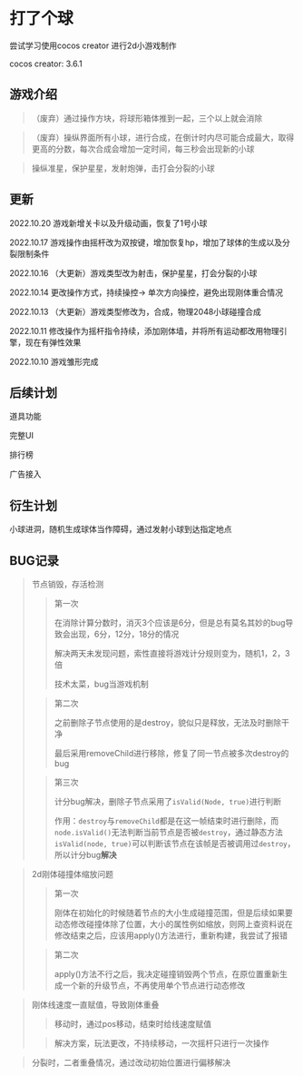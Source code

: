 # 打了个球

尝试学习使用cocos creator 进行2d小游戏制作

cocos creator: 3.6.1

## 游戏介绍

> （废弃）通过操作方块，将球形箱体推到一起，三个以上就会消除

> （废弃）操纵界面所有小球，进行合成，在倒计时内尽可能合成最大，取得更高的分数，每次合成会增加一定时间，每三秒会出现新的小球 

> 操纵准星，保护星星，发射炮弹，击打会分裂的小球

## 更新

2022.10.20 游戏新增关卡以及升级动画，恢复了1号小球

2022.10.17 游戏操作由摇杆改为双按键，增加恢复hp，增加了球体的生成以及分裂限制条件

2022.10.16 （大更新）游戏类型改为射击，保护星星，打会分裂的小球

2022.10.14 更改操作方式，持续操控-> 单次方向操控，避免出现刚体重合情况

2022.10.13 （大更新）游戏类型修改为，合成，物理2048小球碰撞合成

2022.10.11 修改操作为摇杆指令持续，添加刚体墙，并将所有运动都改用物理引擎，现在有弹性效果

2022.10.10 游戏雏形完成



## 后续计划

道具功能

完整UI

排行榜

广告接入

## 衍生计划

小球进洞，随机生成球体当作障碍，通过发射小球到达指定地点

## BUG记录

> 节点销毁，存活检测
>
> > 第一次
> >
> > 在消除计算分数时，消灭3个应该是6分，但是总有莫名其妙的bug导致会出现，6分，12分，18分的情况
> >
> > 解决两天未发现问题，索性直接将游戏计分规则变为，随机1，2，3倍
> >
> > 技术太菜，bug当游戏机制
>
> >第二次
> >
> >之前删除子节点使用的是destroy，貌似只是释放，无法及时删除干净
> >
> >最后采用removeChild进行移除，修复了同一节点被多次destroy的bug
>
> > 第三次
> >
> > 计分bug解决，删除子节点采用了`isValid(Node, true)`进行判断
> >
> > 作用：`destroy`与`removeChild`都是在这一帧结束时进行删除，而`node.isValid()`无法判断当前节点是否被`destroy`，通过静态方法`isValid(node, true)`可以判断该节点在该帧是否被调用过`destroy`，所以计分bug**解决**

> 2d刚体碰撞体缩放问题
>
> >第一次
> >
> >刚体在初始化的时候随着节点的大小生成碰撞范围，但是后续如果要动态修改碰撞体除了位置，大小的属性例如缩放，则网上查资料说在修改结束之后，应该用apply()方法进行，重新构建，我尝试了报错
>
> > 第二次
> >
> > apply()方法不行之后，我决定碰撞销毁两个节点，在原位置重新生成一个新的升级节点，不再使用单个节点进行动态修改

> 刚体线速度一直赋值，导致刚体重叠
>
> > 移动时，通过pos移动，结束时给线速度赋值
>
> > 解决方案，玩法更改，不持续移动，一次摇杆只进行一次操作

> 分裂时，二者重叠情况，通过改动初始位置进行偏移解决